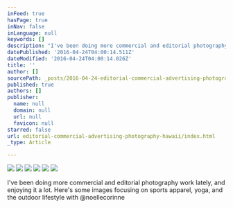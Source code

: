 ```yaml
---
inFeed: true
hasPage: true
inNav: false
inLanguage: null
keywords: []
description: "I've been doing more commercial and editorial photography work lately, and enjoying it a lot. Here's some images focusing on sports apparel, yoga, and the outdoor lifestyle with @noellecorinne "
datePublished: '2016-04-24T04:00:14.511Z'
dateModified: '2016-04-24T04:00:14.026Z'
title: ''
author: []
sourcePath: _posts/2016-04-24-editorial-commercial-advertising-photography-hawaii.md
published: true
authors: []
publisher:
  name: null
  domain: null
  url: null
  favicon: null
starred: false
url: editorial-commercial-advertising-photography-hawaii/index.html
_type: Article

---
```

![](https://the-grid-user-content.s3-us-west-2.amazonaws.com/098113b3-c1db-4b1f-9efb-305f2929008c.jpg)
![](https://the-grid-user-content.s3-us-west-2.amazonaws.com/bcbf27d0-32aa-4e7e-a53c-362c44a5bf09.jpg)
![](https://the-grid-user-content.s3-us-west-2.amazonaws.com/8a99b253-936d-461f-96e8-ea22f1c7f2d8.jpg)
![](https://the-grid-user-content.s3-us-west-2.amazonaws.com/0cbcb7b3-1e9f-4d82-aae5-bcc8dce0b27b.jpg)
![](https://the-grid-user-content.s3-us-west-2.amazonaws.com/c825262c-2795-4c0e-8b8f-3e5ef3bdec0e.jpg)
![](https://the-grid-user-content.s3-us-west-2.amazonaws.com/9a3d1dbe-02c3-46ff-9e13-ec59f4ed3f63.jpg)

I've been doing more commercial and editorial photography work lately, and enjoying it a lot. Here's some images focusing on sports apparel, yoga, and the outdoor lifestyle with @noellecorinne